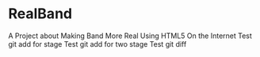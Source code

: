 RealBand
========

A Project about Making Band More Real Using HTML5 On the Internet
Test git add for stage
Test git add for two stage
Test git diff